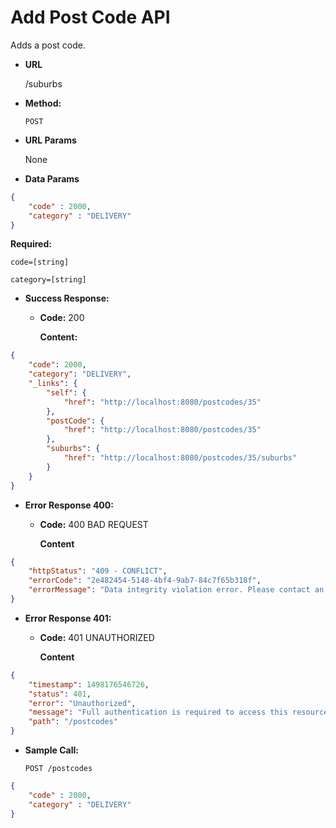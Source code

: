 # Add Post Code API

Adds a post code.

* **URL**

  /suburbs

* **Method:**

  `POST`

*  **URL Params**

   None 
   
* **Data Params**

```json
{
	"code" : 2000,
    "category" : "DELIVERY"
}
```
  
  **Required:**

  `code=[string]`
  
  `category=[string]`
  
  

* **Success Response:**
  * **Code:** 200
  
    **Content:** 
    
```json
{
    "code": 2000,
    "category": "DELIVERY",
    "_links": {
        "self": {
            "href": "http://localhost:8080/postcodes/35"
        },
        "postCode": {
            "href": "http://localhost:8080/postcodes/35"
        },
        "suburbs": {
            "href": "http://localhost:8080/postcodes/35/suburbs"
        }
    }
}
```
 
* **Error Response 400:**
  
  * **Code:** 400 BAD REQUEST

    **Content**
```json    
{
    "httpStatus": "409 - CONFLICT",
    "errorCode": "2e482454-5148-4bf4-9ab7-84c7f65b318f",
    "errorMessage": "Data integrity violation error. Please contact an administrator and quote '2e482454-5148-4bf4-9ab7-84c7f65b318f'"
}
```


* **Error Response 401:**
  
  * **Code:** 401 UNAUTHORIZED

    **Content**
```json
{
    "timestamp": 1498176546726,
    "status": 401,
    "error": "Unauthorized",
    "message": "Full authentication is required to access this resource",
    "path": "/postcodes"
}
```


* **Sample Call:**
    
    ```
    POST /postcodes
    ```
   
```json
{
	"code" : 2000,
    "category" : "DELIVERY"
}
```